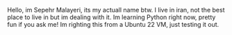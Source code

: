 Hello, im Sepehr Malayeri, its my actuall name btw.
I live in iran, not the best place to live in but im dealing with it.
Im learning Python right now, pretty fun if you ask me!
Im righting this from a Ubuntu 22 VM, just testing it out.
